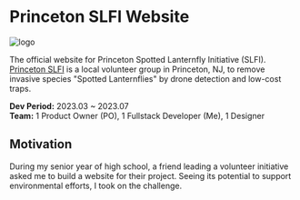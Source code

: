 # Princeton SLFI Website
![logo](https://github.com/user-attachments/assets/431a53b0-8d2a-4485-b494-60f5bdbe9e80)

The official website for Princeton Spotted Lanternfly Initiative (SLFI). [Princeton SLFI](https://princetonperspectives.com/theyre-quieter-and-prettier-than-cicadas-but-spotted-lanternflies-are-a-nuisance/) is a local volunteer group in Princeton, NJ, to remove invasive species "Spotted Lanternflies" by drone detection and low-cost traps.  

**Dev Period:** 2023.03 ~ 2023.07  
**Team:** 1 Product Owner (PO), 1 Fullstack Developer (Me), 1 Designer

## Motivation
During my senior year of high school, a friend leading a volunteer initiative asked me to build a website for their project. Seeing its potential to support environmental efforts, I took on the challenge. 
